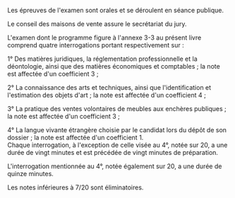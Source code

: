 Les épreuves de l'examen sont orales et se déroulent en séance publique.

Le conseil des maisons de vente assure le secrétariat du jury.

L'examen dont le programme figure à l'annexe 3-3 au présent livre comprend quatre interrogations portant respectivement sur :

1° Des matières juridiques, la réglementation professionnelle et la déontologie, ainsi que des matières économiques et comptables ; la note est affectée d'un coefficient 3 ;

2° La connaissance des arts et techniques, ainsi que l'identification et l'estimation des objets d'art ; la note est affectée d'un coefficient 4 ;

3° La pratique des ventes volontaires de meubles aux enchères publiques ; la note est affectée d'un coefficient 3 ;

4° La langue vivante étrangère choisie par le candidat lors du dépôt de son dossier ; la note est affectée d'un coefficient 1.\
Chaque interrogation, à l'exception de celle visée au 4°, notée sur 20, a une durée de vingt minutes et est précédée de vingt minutes de préparation.

L'interrogation mentionnée au 4°, notée également sur 20, a une durée de quinze minutes.

Les notes inférieures à 7/20 sont éliminatoires.

